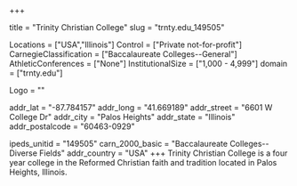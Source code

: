 
+++

title = "Trinity Christian College"
slug = "trnty.edu_149505"

Locations = ["USA","Illinois"]
Control = ["Private not-for-profit"]
CarnegieClassification = ["Baccalaureate Colleges--General"]
AthleticConferences = ["None"]
InstitutionalSize = ["1,000 - 4,999"]
domain = ["trnty.edu"]

Logo = ""

addr_lat = "-87.784157"
addr_long = "41.669189"
addr_street = "6601 W College Dr"
addr_city = "Palos Heights"
addr_state = "Illinois"
addr_postalcode = "60463-0929"

ipeds_unitid = "149505"
carn_2000_basic = "Baccalaureate Colleges--Diverse Fields"
addr_country = "USA"
+++
    Trinity Christian College is a four year college in the Reformed Christian faith and tradition located in Palos Heights, Illinois.
